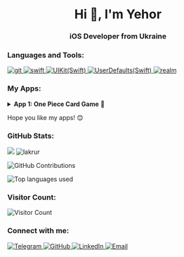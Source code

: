 <h1 align="center">Hi 👋, I'm Yehor</h1>
<h3 align="center">iOS Developer from Ukraine</h3>

<h3 align="left">Languages and Tools:</h3>
<p align="left">
  <a href="https://git-scm.com/" target="_blank" rel="noreferrer">
        <img src="https://img.shields.io/badge/git-red?style=for-the-badge&logo=git&logoColor=white" alt="git"/>
    </a>
  <a href="https://developer.apple.com/swift/" target="_blank" rel="noreferrer">
        <img src="https://img.shields.io/badge/swift-orange?style=for-the-badge&logo=swift&logoColor=white" alt="swift"/>
    </a>
    <a href="https://developer.apple.com/documentation/uikit" target="_blank" rel="noreferrer">
        <img src="https://img.shields.io/badge/UIKit-orange?style=for-the-badge&logo=swift&logoColor=white" alt="UIKit(Swift)">
    </a>
    <a href="https://developer.apple.com/documentation/foundation/userdefaults" target="_blank" rel="noreferrer">
        <img src="https://img.shields.io/badge/UserDefaults-orange?style=for-the-badge&logo=swift&logoColor=white" alt="UserDefaults(Swift)">
    </a>
    <a href="https://realm.io/" target="_blank" rel="noreferrer">
        <img src="https://img.shields.io/badge/realm-black?style=for-the-badge&logo=realm&logoColor=white" alt="realm"/>
    </a>
</p>
    <h3 align="left">My Apps:</h3>
<details>
<summary><strong>App 1: One Piece Card Game</strong> 📱</summary>
  <p>This is match game in the One Piece universe. Written in swift language using: UIKit, Realm, UserDefaults, AVFoundation. Find out more details about this app and see the code <a href="https://github.com/Lakrur/OnePieceCardGame">here.</a> </p>
</details>

<p align="left">Hope you like my apps! 😊</p>
</p>
<h3 align="left">GitHub Stats:</h3>
<p>
  <img src="https://github-readme-stats.vercel.app/api?username=lakrur&show_icons=true&theme=tokyonight&border_color=61dafb&hide_border=true" />
   <img src="https://github-readme-streak-stats.herokuapp.com/?user=lakrur&theme=tokyonight&border=61dafb&hide_border=true" alt="lakrur" />
</p>
<p align="left">
    <img src="https://github-profile-trophy.vercel.app/?username=Lakrur&theme=onedark" alt="GitHub Contributions">
</p>
<p align="left">
    <img src="https://github-readme-stats.vercel.app/api/top-langs/?username=Lakrur&theme=tokyonight&layout=compact" alt="Top languages used">
</p>
<h3 align="left">Visitor Count:</h3>
<p align="left">
  <img src="https://profile-counter.glitch.me/Lakrur/count.svg" alt="Visitor Count">
</p>

<h3 align="left">Connect with me:</h3>
<p align="left">
   <a href="https://t.me/lakrur" target="_blank" rel="noreferrer">
        <img alt="Telegram" src="https://img.shields.io/badge/Telegram-lakrur-blue?style=flat-square&logo=telegram&logoColor=white">
    </a>
    <a href="https://github.com/Lakrur" target="_blank" rel="noreferrer">
        <img alt="GitHub" src="https://img.shields.io/badge/GitHub-Lakrur-blue?style=flat-square&logo=github&logoColor=white">
    </a>
    <a href="https://www.linkedin.com/in/yehor-krupiei-0a7965267/" target="_blank" rel="noreferrer">
        <img alt="LinkedIn" src="https://img.shields.io/badge/LinkedIn-Yehor%20Krupiei-blue?style=flat-square&logo=linkedin&logoColor=white">
    </a>
    <a href="mailto:yehorkrupiei@gmail.com">
        <img alt="Email" src="https://img.shields.io/badge/Email-yehorkrupiei@gmail.com-red?style=flat-square&logo=gmail&logoColor=white">
    </a>
</p>
